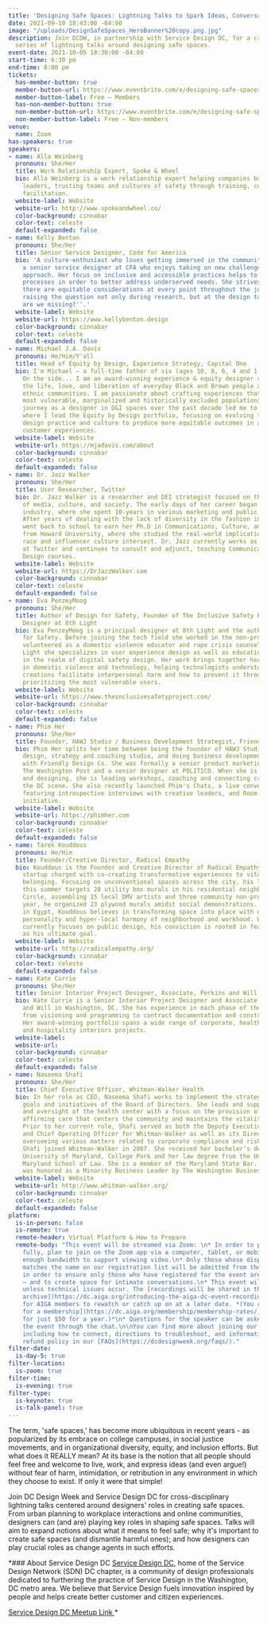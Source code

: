 ```yaml
---
title: 'Designing Safe Spaces: Lightning Talks to Spark Ideas, Conversation, and Change'
date: 2021-09-10 18:43:00 -04:00
image: "/uploads/DesignSafeSpaces_HeroBanner%20copy.png.jpg"
description: Join DCDW, in partnership with Service Design DC, for a cross-disciplinary
  series of lightning talks around designing safe spaces.
event-date: 2021-10-05 18:30:00 -04:00
start-time: 6:30 pm
end-time: 8:00 pm
tickets:
  has-member-button: true
  member-button-url: https://www.eventbrite.com/e/designing-safe-spaces-spark-ideas-conversation-change-tickets-170498652058
  member-button-label: Free — Members
  has-non-member-button: true
  non-member-button-url: https://www.eventbrite.com/e/designing-safe-spaces-spark-ideas-conversation-change-tickets-170498652058
  non-member-button-label: Free — Non-members
venue:
  name: Zoom
has-speakers: true
speakers:
- name: Alla Weinberg
  pronouns: She/Her
  title: Work Relationship Expert, Spoke & Wheel
  bio: Alla Weinberg is a work relationship expert helping companies build loving
    leaders, trusting teams and cultures of safety through training, coaching, and
    facilitation.
  website-label: Website
  website-url: http://www.spokeandwheel.co/
  color-background: cinnabar
  color-text: celeste
  default-expanded: false
- name: Kelly Benton
  pronouns: She/Her
  title: Senior Service Designer, Code for America
  bio: 'A culture-enthusiast who loves getting immersed in the community, Kelly is
    a senior service designer at CFA who enjoys taking on new challenges with a multifaceted
    approach. Her focus on inclusive and accessible practices helps to guide her design
    processes in order to better address underserved needs. She strives to ensure
    there are equitable considerations at every point throughout the journey through
    raising the question not only during research, but at the design table: ''Who
    are we missing?''.'
  website-label: Website
  website-url: https://www.kellybenton.design
  color-background: cinnabar
  color-text: celeste
  default-expanded: false
- name: Michael J.A. Davis
  pronouns: He/Him/Y'all
  title: Head of Equity by Design, Experience Strategy, Capital One
  bio: I'm Michael — a full-time father of six (ages 10, 8, 6, 4 and 1 year-old twins…)!
    On the side... I am an award-winning experience & equity designer committed to
    the life, love, and liberation of everyday Black and Brown people and minoritized
    ethnic communities. I am passionate about crafting experiences that serve the
    most vulnerable, marginalized and historically excluded populations. My unlikely
    journey as a designer in D&I spaces over the past decade led me to Capital One
    where I lead the Equity by Design portfolio, focusing on evolving the company's
    design practice and culture to produce more equitable outcomes in associate and
    customer experiences.
  website-label: Website
  website-url: https://mjadavis.com/about
  color-background: cinnabar
  color-text: celeste
  default-expanded: false
- name: Dr. Jazz Walker
  pronouns: She/Her
  title: User Researcher, Twitter
  bio: Dr. Jazz Walker is a researcher and DEI strategist focused on the intersections
    of media, culture, and society. The early days of her career began in the fashion
    industry, where she spent 10-years in various marketing and public relations roles.
    After years of dealing with the lack of diversity in the fashion industry, Jazz
    went back to school to earn her Ph.D in Communications, Culture, and Media Studies
    from Howard University, where she studied the real-world implications of how marketing,
    race and influencer culture intersect. Dr. Jazz currently works as a UX Researcher
    at Twitter and continues to consult and adjunct, teaching Communications and UX
    Design courses.
  website-label: Website
  website-url: https://DrJazzWalker.com
  color-background: cinnabar
  color-text: celeste
  default-expanded: false
- name: Eva PenzeyMoog
  pronouns: She/Her
  title: Author of Design for Safety, Founder of The Inclusive Safety Project, Principal
    Designer at 8th Light
  bio: Eva PenzeyMoog is a principal designer at 8th Light and the author of Design
    for Safety. Before joining the tech field she worked in the non-profit space and
    volunteered as a domestic violence educator and rape crisis counselor. At 8th
    Light she specializes in user experience design as well as education and consulting
    in the realm of digital safety design. Her work brings together her expertise
    in domestic violence and technology, helping technologists understand how their
    creations facilitate interpersonal harm and how to prevent it through intentionally
    prioritizing the most vulnerable users.
  website-label: Website
  website-url: https://www.theinclusivesafetyproject.com/
  color-background: cinnabar
  color-text: celeste
  default-expanded: false
- name: Phim Her
  pronouns: She/Her
  title: Founder, HAWJ Studio / Business Development Strategist, Friendly Design Co
  bio: Phim Her splits her time between being the founder of HAWJ Studio, a multidisciplinary
    design, strategy and coaching studio, and doing business development strategy
    with Friendly Design Co. She was formally a senior product marketing manager at
    The Washington Post and a senior designer at POLITICO. When she is not writing
    and designing, she is leading workshops, coaching and connecting creatives in
    the DC scene. She also recently launched Phim's Chats, a live conversation series
    featuring introspective interviews with creative leaders, and Room for Us, a community-driven
    initiative.
  website-label: Website
  website-url: https://phimher.com
  color-background: cinnabar
  color-text: celeste
  default-expanded: false
- name: Tarek Kouddous
  pronouns: He/Him
  title: Founder/Creative Director, Radical Empathy
  bio: Kouddous is the Founder and Creative Director of Radical Empathy, an art production
    startup charged with co-creating transformative experiences to vitalize community
    belonging. Focusing on unconventional spaces across the city, his launch production
    this summer targets 20 utility box murals in his residential neighborhood Logan
    Circle, assembling 15 local DMV artists and three community non-profits. Last
    year, he organized 23 plywood murals amidst social demonstrations. Born and raised
    in Egypt, Kouddous believes in transforming space into place with diversity of
    personality and hyper-local harmony of neighborhood and workhood. While his work
    currently focuses on public design, his conviction is rooted in feature films
    as his ultimate goal.
  website-label: Website
  website-url: http://radicalempathy.org/
  color-background: cinnabar
  color-text: celeste
  default-expanded: false
- name: Kate Currie
  pronouns: She/Her
  title: Senior Interior Project Designer, Associate, Perkins and Will
  bio: Kate Currie is a Senior Interior Project Designer and Associate at Perkins
    and Will in Washington, DC. She has experience in each phase of the design process,
    from visioning and programming to contract documentation and construction administration.
    Her award-winning portfolio spans a wide range of corporate, healthcare, government,
    and hospitality interiors projects.
  website-label: 
  website-url: 
  color-background: cinnabar
  color-text: celeste
  default-expanded: false
- name: Naseema Shafi
  pronouns: She/Her
  title: Chief Executive Officer, Whitman-Walker Health
  bio: In her role as CEO, Naseema Shafi works to implement the strategic vision,
    goals and initiatives of the Board of Directors. She leads and supports the growth
    and oversight of the health center with a focus on the provision of high-quality,
    affirming care that centers the community and maintains the vitality of Whitman-Walker.
    Prior to her current role, Shafi served as both the Deputy Executive Director
    and Chief Operating Officer for Whitman-Walker as well as its Director of Compliance,
    overseeing various matters related to corporate compliance and risk management.
    Shafi joined Whitman-Walker in 2007. She received her bachelor’s degree from the
    University of Maryland, College Park and her law degree from the University of
    Maryland School of Law. She is a member of the Maryland State Bar. In 2016, Shafi
    was honored as a Minority Business Leader by The Washington Business Journal.
  website-label: Website
  website-url: http://www.whitman-walker.org/
  color-background: cinnabar
  color-text: celeste
  default-expanded: false
platform:
  is-in-person: false
  is-remote: true
  remote-header: Virtual Platform & How to Prepare
  remote-body: "This event will be streamed via Zoom: \n* In order to participate
    fully, plan to join on the Zoom app via a computer, tablet, or mobile device with
    enough bandwidth to support viewing video.\n* Only those whose display name fully
    matches the name on our registration list will be admitted from the waiting room,
    in order to ensure only those who have registered for the event are able to attend
    — and to create space for intimate conversations.\n* This event will be recorded
    unless technical issues occur. The [recordings will be shared in the AIGA DC recordings
    archive](https://dc.aiga.org/introducing-the-aiga-dc-event-recordings-archive/)
    for AIGA members to rewatch or catch up on at a later date. *(You can [register
    for a membership](https://dc.aiga.org/membership/membership-rates/) on our website
    for just $50 for a year.)*\n* Questions for the speaker can be asked live during
    the event through the chat.\n\nYou can find more about joining our virtual events,
    including how to connect, directions to troubleshoot, and information about our
    refund policy in our [FAQs](https://dcdesignweek.org/faqs/)."
filter-date:
  is-day-5: true
filter-location:
  is-zoom: true
filter-time:
  is-evening: true
filter-type:
  is-keynote: true
  is-talk-panel: true
---
```


The term, 'safe spaces,' has become more ubiquitous in recent years - as popularized by its embrace on college campuses, in social justice movements, and in organizational diversity, equity, and inclusion efforts. But what does it REALLY mean? At its base is the notion that all people should feel free and welcome to live, work, and express ideas (and even argue!) without fear of harm, intimidation, or retribution in any environment in which they choose to exist. If only it were that simple! 

Join DC Design Week and Service Design DC for cross-disciplinary lightning talks centered around designers' roles in creating safe spaces. From urban planning to workplace interactions and online communities, designers can (and are) playing key roles in shaping safe spaces. Talks will aim to expand notions about what it means to feel safe; why it's important to create safe spaces (and dismantle harmful ones); and how designers can play crucial roles as change agents in such efforts.

*### About Service Design DC
[Service Design DC](http://www.servicedesigndc.com), home of the Service Design Network (SDN) DC chapter, is a community of design professionals dedicated to furthering the practice of Service Design in the Washington, DC metro area. We believe that Service Design fuels innovation inspired by people and helps create better customer and citizen experiences.

[Service Design DC Meetup Link ](https://www.meetup.com/ServiceDesignDC/)*
